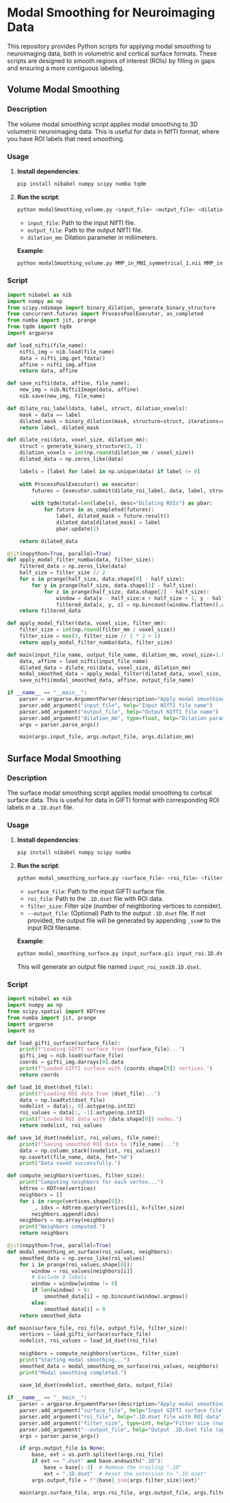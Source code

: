 # Modal Smoothing for Neuroimaging Data

This repository provides Python scripts for applying modal smoothing to neuroimaging data, both in volumetric and cortical surface formats. These scripts are designed to smooth regions of interest (ROIs) by filling in gaps and ensuring a more contiguous labeling.

## Volume Modal Smoothing

### Description

The volume modal smoothing script applies modal smoothing to 3D volumetric neuroimaging data. This is useful for data in NIfTI format, where you have ROI labels that need smoothing.

### Usage

1. **Install dependencies**:

    ```sh
    pip install nibabel numpy scipy numba tqdm
    ```

2. **Run the script**:

    ```sh
    python modalSmoothing_volume.py <input_file> <output_file> <dilation_mm>
    ```

    - `input_file`: Path to the input NIfTI file.
    - `output_file`: Path to the output NIfTI file.
    - `dilation_mm`: Dilation parameter in millimeters.

    **Example**:

    ```sh
    python modalSmoothing_volume.py MMP_in_MNI_symmetrical_1.nii MMP_in_MNI_symmetrical_1_sm1.nii 1.0
    ```

### Script

```python
import nibabel as nib
import numpy as np
from scipy.ndimage import binary_dilation, generate_binary_structure
from concurrent.futures import ProcessPoolExecutor, as_completed
from numba import jit, prange
from tqdm import tqdm
import argparse

def load_nifti(file_name):
    nifti_img = nib.load(file_name)
    data = nifti_img.get_fdata()
    affine = nifti_img.affine
    return data, affine

def save_nifti(data, affine, file_name):
    new_img = nib.Nifti1Image(data, affine)
    nib.save(new_img, file_name)

def dilate_roi_label(data, label, struct, dilation_voxels):
    mask = data == label
    dilated_mask = binary_dilation(mask, structure=struct, iterations=dilation_voxels)
    return label, dilated_mask

def dilate_roi(data, voxel_size, dilation_mm):
    struct = generate_binary_structure(3, 1)
    dilation_voxels = int(np.round(dilation_mm / voxel_size))
    dilated_data = np.zeros_like(data)

    labels = [label for label in np.unique(data) if label != 0]
    
    with ProcessPoolExecutor() as executor:
        futures = {executor.submit(dilate_roi_label, data, label, struct, dilation_voxels): label for label in labels}
        
        with tqdm(total=len(labels), desc="Dilating ROIs") as pbar:
            for future in as_completed(futures):
                label, dilated_mask = future.result()
                dilated_data[dilated_mask] = label
                pbar.update(1)

    return dilated_data

@jit(nopython=True, parallel=True)
def apply_modal_filter_numba(data, filter_size):
    filtered_data = np.zeros_like(data)
    half_size = filter_size // 2
    for x in prange(half_size, data.shape[0] - half_size):
        for y in prange(half_size, data.shape[1] - half_size):
            for z in prange(half_size, data.shape[2] - half_size):
                window = data[x - half_size:x + half_size + 1, y - half_size:y + half_size + 1, z - half_size:z + half_size + 1]
                filtered_data[x, y, z] = np.bincount(window.flatten().astype(np.int32)).argmax()
    return filtered_data

def apply_modal_filter(data, voxel_size, filter_mm):
    filter_size = int(np.round(filter_mm / voxel_size))
    filter_size = max(3, filter_size // 2 * 2 + 1)
    return apply_modal_filter_numba(data, filter_size)

def main(input_file_name, output_file_name, dilation_mm, voxel_size=1.0, filter_mm=1.0):
    data, affine = load_nifti(input_file_name)
    dilated_data = dilate_roi(data, voxel_size, dilation_mm)
    modal_smoothed_data = apply_modal_filter(dilated_data, voxel_size, filter_mm)
    save_nifti(modal_smoothed_data, affine, output_file_name)

if __name__ == "__main__":
    parser = argparse.ArgumentParser(description="Apply modal smoothing with dilation to a NIfTI file.")
    parser.add_argument("input_file", help="Input NIfTI file name")
    parser.add_argument("output_file", help="Output NIfTI file name")
    parser.add_argument("dilation_mm", type=float, help="Dilation parameter in mm")
    args = parser.parse_args()

    main(args.input_file, args.output_file, args.dilation_mm)
```

## Surface Modal Smoothing

### Description

The surface modal smoothing script applies modal smoothing to cortical surface data. This is useful for data in GIFTI format with corresponding ROI labels in a `.1D.dset` file.

### Usage

1. **Install dependencies**:

    ```sh
    pip install nibabel numpy scipy numba
    ```

2. **Run the script**:

    ```sh
    python modal_smoothing_surface.py <surface_file> <roi_file> <filter_size> [--output_file <output_file>]
    ```

    - `surface_file`: Path to the input GIFTI surface file.
    - `roi_file`: Path to the `.1D.dset` file with ROI data.
    - `filter_size`: Filter size (number of neighboring vertices to consider).
    - `--output_file`: (Optional) Path to the output `.1D.dset` file. If not provided, the output file will be generated by appending `_ssm#` to the input ROI filename.

    **Example**:

    ```sh
    python modal_smoothing_surface.py input_surface.gii input_roi.1D.dset 10
    ```

    This will generate an output file named `input_roi_ssm10.1D.dset`.

### Script

```python
import nibabel as nib
import numpy as np
from scipy.spatial import KDTree
from numba import jit, prange
import argparse
import os

def load_gifti_surface(surface_file):
    print(f"Loading GIFTI surface from {surface_file}...")
    gifti_img = nib.load(surface_file)
    coords = gifti_img.darrays[0].data
    print(f"Loaded GIFTI surface with {coords.shape[0]} vertices.")
    return coords

def load_1d_dset(dset_file):
    print(f"Loading ROI data from {dset_file}...")
    data = np.loadtxt(dset_file)
    nodelist = data[:, 0].astype(np.int32)
    roi_values = data[:, -1].astype(np.int32)
    print(f"Loaded ROI data with {data.shape[0]} nodes.")
    return nodelist, roi_values

def save_1d_dset(nodelist, roi_values, file_name):
    print(f"Saving smoothed ROI data to {file_name}...")
    data = np.column_stack((nodelist, roi_values))
    np.savetxt(file_name, data, fmt='%d')
    print("Data saved successfully.")

def compute_neighbors(vertices, filter_size):
    print("Computing neighbors for each vertex...")
    kdtree = KDTree(vertices)
    neighbors = []
    for i in range(vertices.shape[0]):
        _, idxs = kdtree.query(vertices[i], k=filter_size)
        neighbors.append(idxs)
    neighbors = np.array(neighbors)
    print("Neighbors computed.")
    return neighbors

@jit(nopython=True, parallel=True)
def modal_smoothing_on_surface(roi_values, neighbors):
    smoothed_data = np.zeros_like(roi_values)
    for i in prange(roi_values.shape[0]):
        window = roi_values[neighbors[i]]
        # Exclude 0 labels
        window = window[window != 0]
        if len(window) > 0:
            smoothed_data[i] = np.bincount(window).argmax()
        else:
            smoothed_data[i] = 0
    return smoothed_data

def main(surface_file, roi_file, output_file, filter_size):
    vertices = load_gifti_surface(surface_file)
    nodelist, roi_values = load_1d_dset(roi_file)
    
    neighbors = compute_neighbors(vertices, filter_size)
    print("Starting modal smoothing...")
    smoothed_data = modal_smoothing_on_surface(roi_values, neighbors)
    print("Modal smoothing completed.")
    
    save_1d_dset(nodelist, smoothed_data, output_file)

if __name__ == "__main__":
    parser = argparse.ArgumentParser(description="Apply modal smoothing to a cortical surface using GIFTI and .1D.dset files.")
    parser.add_argument("surface_file", help="Input GIFTI surface file")
    parser.add_argument("roi_file", help=".1D.dset file with ROI data")
    parser.add_argument("filter_size", type=int, help="Filter size (number of neighboring vertices to consider)")
    parser.add_argument("--output_file", help="Output .1D.dset file (optional)", default=None)
    args = parser.parse_args()

    if args.output_file is None:
        base, ext = os.path.splitext(args.roi_file)
        if ext == ".dset" and base.endswith(".1D"):
            base = base[:-3]  # Remove the trailing ".1D"
            ext = ".1D.dset"  # Reset the extension to ".1D.dset"
        args.output_file = f"{base}_ssm{args.filter_size}{ext}"

    main(args.surface_file, args.roi_file, args.output_file, args.filter_size)
```